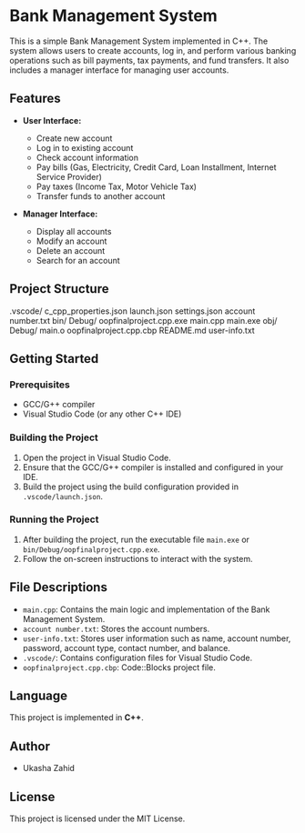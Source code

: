 # Bank Management System

This is a simple Bank Management System implemented in C++. The system allows users to create accounts, log in, and perform various banking operations such as bill payments, tax payments, and fund transfers. It also includes a manager interface for managing user accounts.

## Features

- **User Interface:**<br>
  - Create new account<br>
  - Log in to existing account<br>
  - Check account information<br>
  - Pay bills (Gas, Electricity, Credit Card, Loan Installment, Internet Service Provider)<br>
  - Pay taxes (Income Tax, Motor Vehicle Tax)<br>
  - Transfer funds to another account<br>

- **Manager Interface:**<br>
  - Display all accounts<br>
  - Modify an account<br>
  - Delete an account<br>
  - Search for an account<br>

## Project Structure
.vscode/ c_cpp_properties.json launch.json settings.json account number.txt bin/ Debug/ oopfinalproject.cpp.exe main.cpp main.exe obj/ Debug/ main.o oopfinalproject.cpp.cbp README.md user-info.txt
<br>

## Getting Started

### Prerequisites

- GCC/G++ compiler<br>
- Visual Studio Code (or any other C++ IDE)<br>

### Building the Project

1. Open the project in Visual Studio Code.<br>
2. Ensure that the GCC/G++ compiler is installed and configured in your IDE.<br>
3. Build the project using the build configuration provided in `.vscode/launch.json`.<br>

### Running the Project

1. After building the project, run the executable file `main.exe` or `bin/Debug/oopfinalproject.cpp.exe`.<br>
2. Follow the on-screen instructions to interact with the system.<br>

## File Descriptions

- `main.cpp`: Contains the main logic and implementation of the Bank Management System.<br>
- `account number.txt`: Stores the account numbers.<br>
- `user-info.txt`: Stores user information such as name, account number, password, account type, contact number, and balance.<br>
- `.vscode/`: Contains configuration files for Visual Studio Code.<br>
- `oopfinalproject.cpp.cbp`: Code::Blocks project file.<br>

## Language

This project is implemented in **C++**.<br>

## Author

- Ukasha Zahid<br>

## License

This project is licensed under the MIT License.<br>